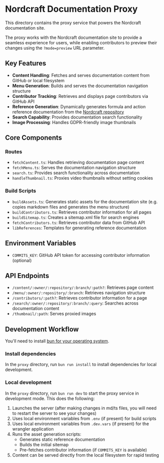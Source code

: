 # Nordcraft Documentation Proxy

This directory contains the proxy service that powers the Nordcraft documentation site.

The proxy works with the Nordcraft documentation site to provide a seamless experience for users, while enabling contributors to preview their changes using the `?mode=preview` URL parameter.

## Key Features

- **Content Handling**: Fetches and serves documentation content from GitHub or local filesystem
- **Menu Generation**: Builds and serves the documentation navigation structure
- **Contributor Tracking**: Retrieves and displays page contributors via GitHub API
- **Reference Generation**: Dynamically generates formula and action reference documentation from the [Nordcraft repository](https://github.com/nordcraftengine/nordcraft)
- **Search Capability**: Provides documentation search functionality
- **Image Processing**: Handles GDPR-friendly image thumbnails

## Core Components

### Routes

- `fetchContent.ts`: Handles retrieving documentation page content
- `fetchMenu.ts`: Serves the documentation navigation structure
- `search.ts`: Provides search functionality across documentation
- `handleThumbnail.ts`: Proxies video thumbnails without setting cookies

### Build Scripts

- `buildAssets.ts`: Generates static assets for the documentation site (e.g. copies markdown files and generates the menu structure)
- `buildContributors.ts`: Retrieves contributor information for all pages
- `buildSitemap.ts`: Creates a sitemap.xml file for search engines
- `fetchContributors.ts`: Retrieves contributor data from GitHub API
- `libReferences`: Templates for generating reference documentation

## Environment Variables

- `COMMITS_KEY`: GitHub API token for accessing contributor information (optional)

## API Endpoints

- `/content/:owner/:repository/:branch/:path?`: Retrieves page content
- `/menu/:owner/:repository/:branch`: Retrieves navigation structure
- `/contributors/:path?`: Retrieves contributor information for a page
- `/search/:owner/:repository/:branch/:query`: Searches across documentation content
- `/thumbnail/:path`: Serves proxied images

## Development Workflow

You'll need to install [bun for your operating system](https://bun.sh/docs/installation).

### Install dependencies

In the `proxy` directory, run `bun run install` to install dependencies for local development.

### Local development

In the `proxy` directory, run `bun run dev` to start the proxy service in development mode. This does the following:

1. Launches the server (after making changes in md/ts files, you will need to restart the server to see your changes)
2. Uses local environment variables from `.env` (if present) for build scripts
3. Uses local environment variables from `.dev.vars` (if present) for the wrangler application
4. Runs the asset generation scripts:
   - Generates static reference documentation
   - Builds the initial sitemap
   - Pre-fetches contributor information (if `COMMITS_KEY` is available)
5. Content can be served directly from the local filesystem for rapid testing

